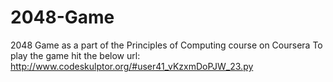 # 2048-Game
2048 Game as a part of the Principles of Computing course on Coursera
To play the game hit the below url:
http://www.codeskulptor.org/#user41_vKzxmDoPJW_23.py
